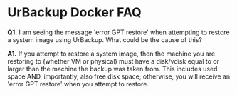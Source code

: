 # **UrBackup Docker FAQ**

**Q1.** I am seeing the message 'error GPT restore' when attempting to restore a system image using UrBackup. What could be the cause of this?

**A1.** If you attempt to restore a system image, then the machine you are restoring to (whether VM or physical) must have a disk/vdisk equal to or larger than the machine the backup was taken from. This includes used space AND, importantly, also free disk space; otherwise, you will receive an 'error GPT restore' when you attempt to restore.
